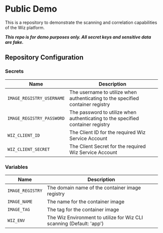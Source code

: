 # Public Demo

This is a repository to demonstrate the scanning and correlation capabilities of the Wiz platform.

**_This repo is for demo purposes only. All secret keys and sensitive data are fake._**

## Repository Configuration

### Secrets

| Name                      | Description                                                                     |
| ------------------------- | ------------------------------------------------------------------------------- |
| `IMAGE_REGISTRY_USERNAME` | The username to utilize when authenticating to the specified container registry |
| `IMAGE_REGISTRY_PASSWORD` | The password to utilize when authenticating to the specified container registry |
| `WIZ_CLIENT_ID`           | The Client ID for the required Wiz Service Account                              |
| `WIZ_CLIENT_SECRET`       | The Client Secret for the required Wiz Service Account                          |

### Variables

| Name             | Description                                                          |
| ---------------- | -------------------------------------------------------------------- |
| `IMAGE_REGISTRY` | The domain name of the container image registry                      |
| `IMAGE_NAME`     | The name for the container image                                     |
| `IMAGE_TAG`      | The tag for the container image                                      |
| `WIZ_ENV`        | The Wiz Environment to utilize for Wiz CLI scanning (Default: 'app') |
